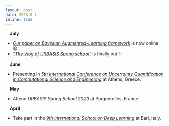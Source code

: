 ```yaml
---
layout: post
date: 2023-6-1
inline: true
---
```



&emsp;**July**
- *<a href='https://authors.elsevier.com/sd/article/S0888-3270(23)00481-8'>Our paper on <i>Bayesian Augmented-Learning framework</i></a>* is now online :smile:.
- *<a href='https://urbasis-eu.osug.fr/'>"The Vlog of URBASIS Spring school"</a>*  is finally out :sparkles: 

&emsp;**June**
- Presenting in *<a href="https://2023.uncecomp.org/">5th International Conference on Uncertainty Quantification in Computational Science and Engineering</a>* at Athens, Greece.

&emsp;**May**
- Attend *URBASIS Spring School 2023* at Porquerolles, France

&emsp;**April**
- Take part in the *<a href="https://deeplearn.irdta.eu/2023sp/">9th International School on Deep Learning</a>* at Bari, Italy.